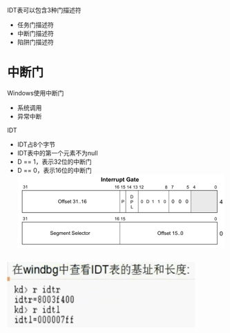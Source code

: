 IDT表可以包含3种门描述符
- 任务门描述符
- 中断门描述符
- 陷阱门描述符

# 中断门
Windows使用中断门
- 系统调用
- 异常中断

IDT
- IDT占8个字节
- IDT表中的第一个元素不为null
- D == 1，表示32位的中断门  
- D == 0，表示16位的中断门
![](../../photo/Pasted%20image%2020221208145708.png)


![](../../photo/Pasted%20image%2020221208150434.png)
-
